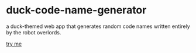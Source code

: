 # duck-code-name-generator
a duck-themed web app that generates random code names written entirely by the robot overlords.

[try me](https://alltheducks.github.io/duck-code-name-generator/)